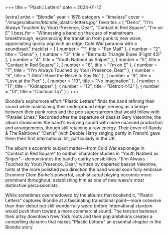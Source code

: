 +++
title = "Plastic Letters"
date = 2024-01-12

[extra]
artist = "Blondie"
year = 1978
category = "timeless"
cover = "/images/albums/blondie_plastic-letters.jpg"
favorites = [
    "Denis",
    "(I'm Always Touched by Your) Presence, Dear",
    "Contact in Red Square",
    "I'm on E"
]
best_for = "Witnessing a band on the cusp of mainstream breakthrough, experiencing the transition from punk to new wave, appreciating quirky pop with an edge, Cold War paranoia with a soundtrack"
tracklist = [
    { number = "1", title = "Fan Mail" },
    { number = "2", title = "Denis" },
    { number = "3", title = "Bermuda Triangle Blues (Flight 45)" },
    { number = "4", title = "Youth Nabbed as Sniper" },
    { number = "5", title = "Contact in Red Square" },
    { number = "6", title = "I'm on E" },
    { number = "7", title = "(I'm Always Touched by Your) Presence, Dear" },
    { number = "8", title = "I Didn't Have the Nerve to Say No" },
    { number = "9", title = "Love at the Pier" },
    { number = "10", title = "No Imagination" },
    { number = "11", title = "Kidnapper" },
    { number = "12", title = "Detroit 442" },
    { number = "13", title = "Cautious Lip" }
]
+++

Blondie's sophomore effort "Plastic Letters" finds the band refining their sound while maintaining their underground edge, serving as a bridge between their punk roots and the pop superstardom that would follow with "Parallel Lines." Recorded after the departure of bassist Gary Valentine, the album showcases the band's evolving sound with more nuanced production and arrangements, though still retaining a raw energy. Their cover of Randy & The Rainbows' "Denis" (with Debbie Harry singing partly in French) gave them their first international hit, particularly in the UK.

The album's eccentric subject matter—from Cold War espionage in "Contact in Red Square" to oddball character studies in "Youth Nabbed as Sniper"—demonstrates the band's quirky sensibilities. "(I'm Always Touched by Your) Presence, Dear," written by departed bassist Valentine, hints at the more polished pop direction the band would soon fully embrace. Drummer Clem Burke's powerful, sophisticated playing becomes more prominent throughout, establishing him as one of new wave's most distinctive percussionists.

While sometimes overshadowed by the albums that bookend it, "Plastic Letters" captures Blondie at a fascinating transitional point—more cohesive than their debut but still wonderfully weird before international stardom would push them toward a more commercial sound. The tension between their artsy downtown New York roots and their pop ambitions creates a compelling dynamic that makes "Plastic Letters" an essential chapter in the Blondie story.